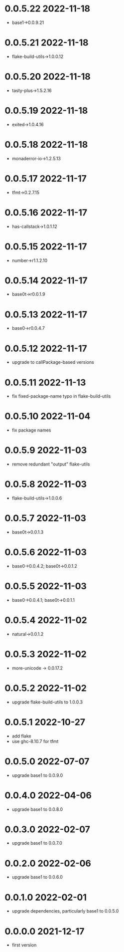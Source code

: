 0.0.5.22 2022-11-18
===================
- base1->0.0.9.21

0.0.5.21 2022-11-18
===================
- flake-build-utils->1.0.0.12

0.0.5.20 2022-11-18
===================
- tasty-plus->1.5.2.16

0.0.5.19 2022-11-18
===================
- exited->1.0.4.16

0.0.5.18 2022-11-18
===================
- monaderror-io->1.2.5.13

0.0.5.17 2022-11-17
===================
- tfmt->0.2.7.15

0.0.5.16 2022-11-17
===================
- has-callstack->1.0.1.12

0.0.5.15 2022-11-17
===================
- number->r1.1.2.10

0.0.5.14 2022-11-17
===================
- base0t->r0.0.1.9

0.0.5.13 2022-11-17
===================
- base0->r0.0.4.7

0.0.5.12 2022-11-17
===================
- upgrade to callPackage-based versions

0.0.5.11 2022-11-13
===================
- fix fixed-package-name typo in flake-build-utils

0.0.5.10 2022-11-04
===================
- fix package names

0.0.5.9 2022-11-03
==================
- remove redundant "output" flake-utils

0.0.5.8 2022-11-03
==================
- flake-build-utils->1.0.0.6

0.0.5.7 2022-11-03
==================
- base0t->0.0.1.3

0.0.5.6 2022-11-03
==================
- base0->0.0.4.2; base0t->0.0.1.2

0.0.5.5 2022-11-03
==================
- base0->0.0.4.1; base0t->0.0.1.1

0.0.5.4 2022-11-02
==================
- natural->0.0.1.2

0.0.5.3 2022-11-02
==================
- more-unicode -> 0.0.17.2

0.0.5.2 2022-11-02
==================
- upgrade flake-build-utils to 1.0.0.3

0.0.5.1 2022-10-27
==================
- add flake
- use ghc-8.10.7 for tfmt

0.0.5.0 2022-07-07
==================
- upgrade base1 to 0.0.9.0

0.0.4.0 2022-04-06
==================
- upgrade base1 to 0.0.8.0

0.0.3.0 2022-02-07
==================
- upgrade base1 to 0.0.7.0

0.0.2.0 2022-02-06
==================
- upgrade base1 to 0.0.6.0

0.0.1.0 2022-02-01
==================
- upgrade dependencies, particularly base1 to 0.0.5.0

0.0.0.0 2021-12-17
==================
- first version

